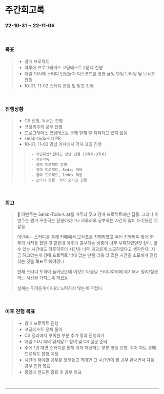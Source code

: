 # 주간회고록
### 22-10-31 ~ 22-11-06

<br>

### 목표
>- 경매 프로젝트
>- 하루에 프로그래머스 코딩테스트 2문제 진행
>- 매일 10시에 스터디 인원들과 디스코드를 통한 금일 한일 브리핑 및 모각코 진행
>- 10-31, 11-02 스터디 진행 및 발표 진행

<br>

### 진행상황
>- CS 진행, 독서는 진행
>- 코딩위주의 공부 진행
>- 프로그래머스 코딩테스트 문제 현재 잘 지켜지고 있지 않음
>- selab-todo-list PR
>- 10-31, 11-02 강남 카페에서 각자 코딩 진행
>>      - 국민취업지원제도 상담 진행 (3회차/3회차)
>>      - 지인약속
>>      - 경매 프로젝트 진행
>>      - 경매 프로젝트, Redis 적용
>>      - 경매 프로젝트, Index 적용
>>      - 스터디 진행. 각자 모각코 진행

<br>

### 회고
> 🛐 이번주는 Selab-Todo-List를 마무리 짓고 경매 프로젝트에만 집중. 그러나 이번주는 뭔가 꾸준히는 진행하였으나 하루하루 공부하는 시간이 많이 아쉬웠던 것 같음
>
> 이번주는 스터디를 통해 카페에서 모각코를 진행하였고 두번 진행하여 좋게 한 주의 시작을 했던 것 같은데 이후에 공부하는 비중이 너무 부족하였던것 같다. 할 수 있는 시간에도 하루하루의 시간을 너무 게으르게 소모하였다고 생각한다. 지금 하고있는게 경매 프로젝트 밖에 없는 만큼 더욱 더 많은 시간을 소모해서 진행하는 것을 목표로 해야겠다
>
> 현재 스터디 토픽이 늘어났는데 이것도 다음날 스터디회의에 얘기해서 정리/질문하는 시간을 가지도록 하겠음
>
> 실패는 두려운게 아니라 노력하지 않는게 두렵다.

<br>

### 이후 진행 목표
>- 경매 프로젝트 진행
>- 코딩테스트 문제 풀이
>- CS 정리에서 부족한 부분 추가 정리 진행하기
>- 매일 10시 회의 잊지말고 참여 및 CS 질문 준비
>- 주에 1번 대면 스터디를 통해 각자 해당하는 부분 코딩 진행. 각자 파트 경매 프로젝트 진행 예정 
>- 시간에 해야할 공부를 정해놓고 최대한 그 시간안에 할 공부 끝내면서 다음 공부 진행 목표
>- 평일에 핸드폰 종료 후 공부 목표

<br/>

------------  